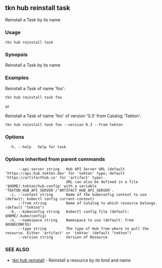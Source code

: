 ## tkn hub reinstall task

Reinstall a Task by its name

### Usage

```
tkn hub reinstall task
```

### Synopsis

Reinstall a Task by its name

### Examples


Reinstall a Task of name 'foo':

    tkn hub reinstall task foo

or

Reinstall a Task of name 'foo' of version '0.3' from Catalog 'Tekton':

	tkn hub reinstall task foo --version 0.3 --from tekton


### Options

```
  -h, --help   help for task
```

### Options inherited from parent commands

```
      --api-server string   Hub API Server URL (default 'https://api.hub.tekton.dev' for 'tekton' type; default 'https://artifacthub.io' for 'artifact' type).
                            URL can also be defined in a file '$HOME/.tekton/hub-config' with a variable 'TEKTON_HUB_API_SERVER'/'ARTIFACT_HUB_API_SERVER'.
  -c, --context string      Name of the kubeconfig context to use (default: kubectl config current-context)
      --from string         Name of Catalog to which resource belongs. (default "tekton")
  -k, --kubeconfig string   Kubectl config file (default: $HOME/.kube/config)
  -n, --namespace string    Namespace to use (default: from $KUBECONFIG)
      --type string         The type of Hub from where to pull the resource. Either 'artifact' or 'tekton' (default "tekton")
      --version string      Version of Resource
```

### SEE ALSO

* [tkn hub reinstall](tkn_hub_reinstall.md)	 - Reinstall a resource by its kind and name


